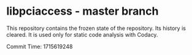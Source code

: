 # libpciaccess - master branch

This repository contains the frozen state of the repository.
Its history is cleared. It is used only for static code
analysis with Codacy.

Commit Time: 1715619248